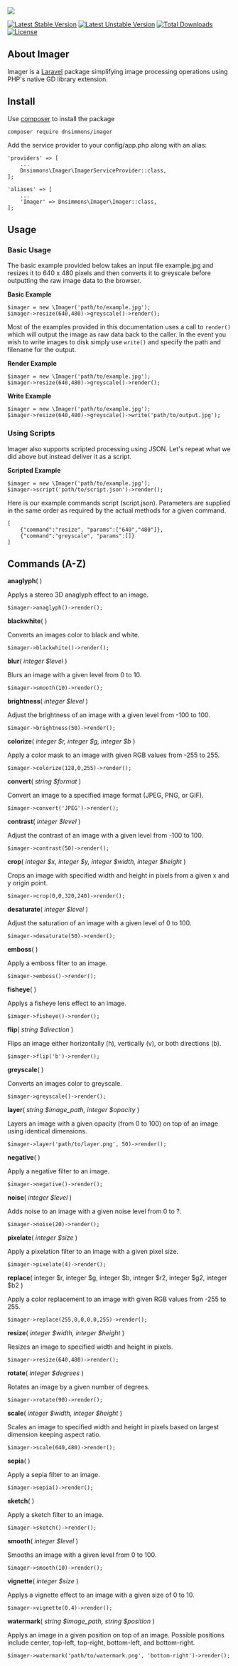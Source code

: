 ![](imager.png)

[![Latest Stable Version](https://poser.pugx.org/dnsimmons/imager/v/stable)](https://packagist.org/packages/dnsimmons/imager)
[![Latest Unstable Version](https://poser.pugx.org/dnsimmons/imager/v/unstable)](https://packagist.org/packages/dnsimmons/imager)
[![Total Downloads](https://poser.pugx.org/dnsimmons/imager/downloads)](https://packagist.org/packages/dnsimmons/imager)
[![License](https://poser.pugx.org/dnsimmons/imager/license)](https://packagist.org/packages/dnsimmons/imager)

## About Imager

Imager is a [Laravel](http://laravel.com) package simplifying image processing operations using PHP's native GD library extension.

## Install

Use [composer](http://getcomposer.org) to install the package

	composer require dnsimmons/imager

Add the service provider to your config/app.php along with an alias:

    'providers' => [
		...
        Dnsimmons\Imager\ImagerServiceProvider::class,
	];

    'aliases' => [
		...
	    'Imager' => Dnsimmons\Imager\Imager::class,	
	];

## Usage

### Basic Usage

The basic example provided below takes an input file example.jpg and resizes it to 640 x 480 pixels and then converts it to greyscale before outputting the raw image data to the browser.

**Basic Example**

	$imager = new \Imager('path/to/example.jpg');
	$imager->resize(640,480)->greyscale()->render();


Most of the examples provided in this documentation uses a call to `render()` which will output the image as raw data back to the caller. In the event you wish to write images to disk simply use `write()` and specify the path and filename for the output.

**Render Example**

	$imager = new \Imager('path/to/example.jpg');
	$imager->resize(640,480)->greyscale()->render();

**Write Example**

	$imager = new \Imager('path/to/example.jpg');
	$imager->resize(640,480)->greyscale()->write('path/to/output.jpg');

### Using Scripts

Imager also supports scripted processing using JSON. Let's repeat what we did above but instead deliver it as a script.

**Scripted Example**

	$imager = new \Imager('path/to/example.jpg');
	$imager->script('path/to/script.json')->render();

Here is our example commands script (script.json). Parameters are supplied in the same order as required by the actual methods for a given command.

	[
		{"command":"resize", "params":["640","480"]},
		{"command":"greyscale", "params":[]}
	]

## Commands (A-Z)

**anaglyph**( )

Applys a stereo 3D anaglyph effect to an image.

	$imager->anaglyph()->render();


**blackwhite**( )

Converts an images color to black and white.

	$imager->blackwhite()->render();

**blur**( *integer $level* )

Blurs an image with a given level from 0 to 10.

	$imager->smooth(10)->render();

**brightness**( *integer $level* )

Adjust the brightness of an image with a given level from -100 to 100.

	$imager->brightness(50)->render();





**colorize**( *integer $r, integer $g, integer $b* )

Apply a color mask to an image with given RGB values from -255 to 255.

	$imager->colorize(128,0,255)->render();

**convert**( *string $format* )

Convert an image to a specified image format (JPEG, PNG, or GIF).

	$imager->convert('JPEG')->render();

**contrast**( *integer $level* )

Adjust the contrast of an image with a given level from -100 to 100.

	$imager->contrast(50)->render();

**crop**( *integer $x, integer $y, integer $width, integer $height* )

Crops an image with specified width and height in pixels from a given x and y origin point.

	$imager->crop(0,0,320,240)->render();


**desaturate**( *integer $level* )

Adjust the saturation of an image with a given level of 0 to 100.

	$imager->desaturate(50)->render();


**emboss**( )

Apply a emboss filter to an image.

	$imager->emboss()->render();

**fisheye**( )

Applys a fisheye lens effect to an image.

	$imager->fisheye()->render();

**flip**( *string $direction* )

Flips an image either horizontally (h), vertically (v), or both directions (b).

	$imager->flip('b')->render();

**greyscale**( )

Converts an images color to greyscale.

	$imager->greyscale()->render();

**layer**( *string $image_path, integer $opacity* )

Layers an image with a given opacity (from 0 to 100) on top of an image using identical dimensions.

	$imager->layer('path/to/layer.png', 50)->render();

**negative**( )

Apply a negative filter to an image.

	$imager->negative()->render();


**noise**( *integer $level* )

Adds noise to an image with a given noise level from 0 to ?.

	$imager->noise(20)->render();

**pixelate**( *integer $size* )

Apply a pixelation filter to an image with a given pixel size.

	$imager->pixelate(4)->render();

**replace**( integer $r, integer $g, integer $b, integer $r2, integer $g2, integer $b2 )

Apply a color replacement to an image with given RGB values from -255 to 255.

	$imager->replace(255,0,0,0,0,255)->render();

**resize**( *integer $width, integer $height* )

Resizes an image to specified width and height in pixels.

	$imager->resize(640,480)->render();

**rotate**( *integer $degrees* )

Rotates an image by a given number of degrees.

	$imager->rotate(90)->render();

**scale**( *integer $width, integer $height* )

Scales an image to specified width and height in pixels based on largest dimension keeping aspect ratio.

	$imager->scale(640,480)->render();

**sepia**( )

Apply a sepia filter to an image.

	$imager->sepia()->render();

**sketch**( )

Apply a sketch filter to an image.

	$imager->sketch()->render();

**smooth**( *integer $level* )

Smooths an image with a given level from 0 to 100.

	$imager->smooth(10)->render();

**vignette**( *integer $size* )

Applys a vignette effect to an image with a given size of 0 to 10.

	$imager->vignette(0.4)->render();

**watermark**( *string $image_path, string $position* )

Applys an image in a given position on top of an image. Possible positions include center, top-left, top-right, bottom-left, and bottom-right.

	$imager->watermark('path/to/watermark.png', 'bottom-right')->render();

